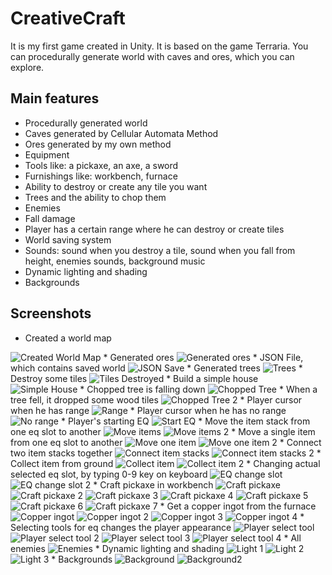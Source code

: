 # CreativeCraft
It is my first game created in Unity. It is based on the game Terraria. 
You can procedurally generate world with caves and ores, which you can explore.

## Main features
* Procedurally generated world
* Caves generated by Cellular Automata Method
* Ores generated by my own method
* Equipment
* Tools like: a pickaxe, an axe, a sword
* Furnishings like: workbench, furnace
* Ability to destroy or create any tile you want
* Trees and the ability to chop them
* Enemies
* Fall damage
* Player has a certain range where he can destroy or create tiles
* World saving system
* Sounds: sound when you destroy a tile, sound when you fall from height, enemies sounds, background music
* Dynamic lighting and shading
* Backgrounds

## Screenshots
* Created a world map
<img src="Screenshots/CreatedWorldMap.PNG" alt="Created World Map">
* Generated ores
<img src="Screenshots/GeneratedOres.PNG" alt="Generated ores">
* JSON File, which contains saved world
<img src="Screenshots/JsonSave.PNG" alt="JSON Save">
* Generated trees
<img src="Screenshots/Trees.PNG" alt="Trees">
* Destroy some tiles
<img src="Screenshots/TilesDestoyed.PNG" alt="Tiles Destroyed">
* Build a simple house
<img src="Screenshots/SimpleHouse.PNG" alt="Simple House">
* Chopped tree is falling down
<img src="Screenshots/ChoppedTree.PNG" alt="Chopped Tree">
* When a tree fell, it dropped some wood tiles
<img src="Screenshots/ChoppedTree2.PNG" alt="Chopped Tree 2">
* Player cursor when he has range
<img src="Screenshots/Range.PNG" alt="Range">
* Player cursor when he has no range
<img src="Screenshots/NoRange.PNG" alt="No range">
* Player's starting EQ
<img src="Screenshots/StartEQ.PNG" alt="Start EQ">
* Move the item stack from one eq slot to another
<img src="Screenshots/MoveItems.PNG" alt="Move items">
<img src="Screenshots/MoveItems2.PNG" alt="Move items 2">
* Move a single item from one eq slot to another
<img src="Screenshots/MoveOneItem.PNG" alt="Move one item">
<img src="Screenshots/MoveOneItem2.PNG" alt="Move one item 2">
* Connect two item stacks together
<img src="Screenshots/ItemsConnect.PNG" alt="Connect item stacks">
<img src="Screenshots/ItemsConnect2.PNG" alt="Connect item stacks 2">
* Collect item from ground
<img src="Screenshots/CollectItem.PNG" alt="Collect item">
<img src="Screenshots/CollectItem2.PNG" alt="Collect item 2">
* Changing actual selected eq slot, by typing 0-9 key on keyboard
<img src="Screenshots/EQChangeSlot.PNG" alt="EQ change slot">
<img src="Screenshots/EQChangeSlot2.PNG" alt="EQ change slot 2">
* Craft pickaxe in workbench
<img src="Screenshots/PickaxeCrafting.PNG" alt="Craft pickaxe">
<img src="Screenshots/PickaxeCrafting2.PNG" alt="Craft pickaxe 2">
<img src="Screenshots/PickaxeCrafting3.PNG" alt="Craft pickaxe 3">
<img src="Screenshots/PickaxeCrafting4.PNG" alt="Craft pickaxe 4">
<img src="Screenshots/PickaxeCrafting5.PNG" alt="Craft pickaxe 5">
<img src="Screenshots/PickaxeCrafting6.PNG" alt="Craft pickaxe 6">
<img src="Screenshots/PickaxeCrafting7.PNG" alt="Craft pickaxe 7">
* Get a copper ingot from the furnace
<img src="Screenshots/Furnace.PNG" alt="Copper ingot">
<img src="Screenshots/Furnace.PNG2" alt="Copper ingot 2">
<img src="Screenshots/Furnace.PNG3" alt="Copper ingot 3">
<img src="Screenshots/Furnace.PNG4" alt="Copper ingot 4">
* Selecting tools for eq changes the player appearance
<img src="Screenshots/PlayerSelectTool.PNG" alt="Player select tool">
<img src="Screenshots/PlayerSelectTool2.PNG" alt="Player select tool 2">
<img src="Screenshots/PlayerSelectTool3.PNG" alt="Player select tool 3">
<img src="Screenshots/PlayerSelectTool4.PNG" alt="Player select tool 4">
* All enemies
<img src="Screenshots/Enemies.PNG" alt="Enemies">
* Dynamic lighting and shading
<img src="Screenshots/Light.PNG" alt="Light 1">
<img src="Screenshots/Light.PNG" alt="Light 2">
<img src="Screenshots/Light.PNG" alt="Light 3">
* Backgrounds
<img src="Screenshots/Background.PNG" alt="Background">
<img src="Screenshots/Background2.PNG" alt="Background2">
